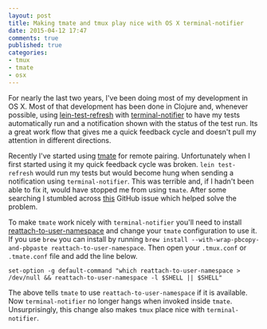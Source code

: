 ```yaml
---
layout: post
title: Making tmate and tmux play nice with OS X terminal-notifier
date: 2015-04-12 17:47
comments: true
published: true
categories:
- tmux
- tmate
- osx
---
```


For nearly the last two years, I've been doing most of my development
in OS X. Most of that development has been done in Clojure and,
whenever possible, using
[lein-test-refresh](https://github.com/jakemcc/lein-test-refresh) with
[terminal-notifier](https://github.com/alloy/terminal-notifier) to
have my tests automatically run and a notification shown with the
status of the test run. Its a great work flow that gives me a quick
feedback cycle and doesn't pull my attention in different directions.

Recently I've started using [tmate](http://tmate.io/) for remote
pairing. Unfortunately when I first started using it my quick feedback
cycle was broken. `lein test-refresh` would run my tests but would
become hung when sending a notification using `terminal-notifier`.
This was terrible and, if I hadn't been able to fix it, would have
stopped me from using `tmate`. After some searching I stumbled across
[this](https://github.com/alloy/terminal-notifier/issues/115) GitHub
issue which helped solve the problem.

To make `tmate` work nicely with `terminal-notifier` you'll need
to install
[reattach-to-user-namespace](https://github.com/ChrisJohnsen/tmux-MacOSX-pasteboard)
and change your `tmate` configuration to use it. If you use `brew` you
can install by running `brew install --with-wrap-pbcopy-and-pbpaste
reattach-to-user-namespace`. Then open your `.tmux.conf` or
`.tmate.conf` file and add the line below.

```
set-option -g default-command "which reattach-to-user-namespace > /dev/null && reattach-to-user-namespace -l $SHELL || $SHELL"
```

The above tells `tmate` to use `reattach-to-user-namespace` if it is
available. Now `terminal-notifier` no longer hangs when invoked inside
`tmate`. Unsurprisingly, this change also makes `tmux` place nice with
`terminal-notifier`.
